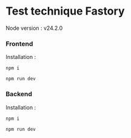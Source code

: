 # Test technique Fastory

Node version : v24.2.0

### Frontend

Installation :

```
npm i
```
```
npm run dev
```

### Backend

Installation :

```
npm i
```
```
npm run dev
```
